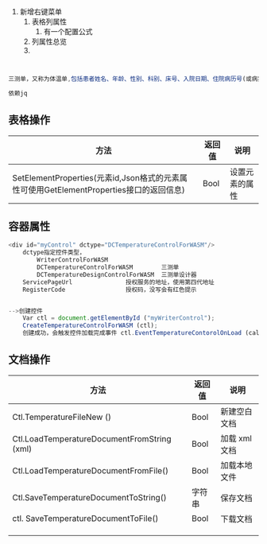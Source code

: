 1. 新增右键菜单
	1. 表格列属性
		1. 有一个配置公式
	2. 列属性总览
	3. 



```js


三测单，又称为体温单,包括患者姓名、年龄、性别、科别、床号、入院日期、住院病历号(或病案号)、日期、住院天数、手术后天数、脉搏/心率、体温、呼吸、血压、出入量、大便次数、身高、体重等。

依赖jq

```

## 表格操作


| 方法                                                                   | 返回值  | 说明                   |
| -------------------------------------------------------------------- | ---- | -------------------- |
| SetElementProperties(元素id,Json格式的元素属性可使用GetElementProperties接口的返回信息) | Bool | 设置元素的属性              |

## 容器属性
```js
<div id="myControl" dctype="DCTemperatureControlForWASM"/>
	dctype指定控件类型，
		WriterControlForWASM               
		DCTemperatureControlForWASM        三测单
		DCTemperatureDesignControlForWASM  三测单设计器
	ServicePageUrl               授权服务的地址，使用第四代地址
	RegisterCode                 授权码，没写会有红色提示


-->创建控件
	Var ctl = document.getElementById ("myWriterControl");
	CreateTemperatureControlForWASM (ctl);
	创建成功，会触发控件加载完成事件 ctl.EventTemperatureContorolOnLoad (callback)。
```
## 文档操作

| 方法                                          | 返回值  | 说明        |
| ------------------------------------------- | ---- | --------- |
| Ctl.TemperatureFileNew ()                   | Bool | 新建空白文档    |
| Ctl.LoadTemperatureDocumentFromString (xml) | Bool | 加载 xml 文档 |
| Ctl.LoadTemperatureDocumentFromFile()       | Bool | 加载本地文件    |
| Ctl.SaveTemperatureDocumentToString()       | 字符串  | 保存文档      |
| ctl. SaveTemperatureDocumentToFile()        | Bool | 下载文档      |
|                                             |      |           |
|                                             |      |           |
|                                             |      |           |
